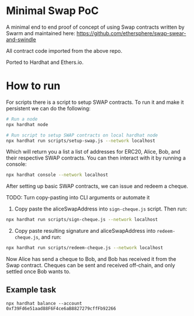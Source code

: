 # Minimal Swap PoC

A minimal end to end proof of concept of using Swap contracts written by Swarm and maintained here: https://github.com/ethersphere/swap-swear-and-swindle

All contract code imported from the above repo.

Ported to Hardhat and Ethers.io.


# How to run

For scripts there is a script to setup SWAP contracts. To run it and make it persistent we can do the following:

``` sh
# Run a node
npx hardhat node

# Run script to setup SWAP contracts on local hardhat node
npx hardhat run scripts/setup-swap.js --network localhost
```

Which will return you a list a list of addresses for ERC20, Alice, Bob, and their respective SWAP contracts. You can then interact with it by running a console:

``` sh
npx hardhat console --network localhost
```

After setting up basic SWAP contracts, we can issue and redeem a cheque.

TODO: Turn copy-pasting into CLI arguments or automate it

1. Copy paste the aliceSwapAddress into `sign-cheque.js` script. Then run:

``` sh
npx hardhat run scripts/sign-cheque.js --network localhost
```

2. Copy paste resulting signature and aliceSwapAddress into `redeem-cheque.js`, and run:

``` sh
npx hardhat run scripts/redeem-cheque.js --network localhost
```

Now Alice has send a cheque to Bob, and Bob has received it from the Swap contract. Cheques can be sent and received off-chain, and only settled once Bob wants to.

## Example task

`npx hardhat balance --account 0xf39Fd6e51aad88F6F4ce6aB8827279cffFb92266`
